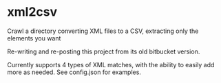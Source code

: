# xml2csv
Crawl a directory converting XML files to a CSV, extracting only the elements you want

Re-writing and re-posting this project from its old bitbucket version.

Currently supports 4 types of XML matches, with the ability to easily add more as needed. See config.json for examples.
